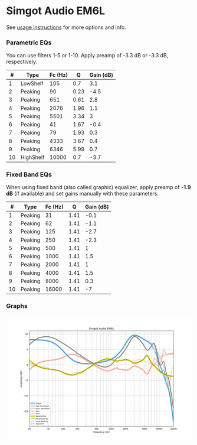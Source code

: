 # Simgot Audio EM6L
See [usage instructions](https://github.com/jaakkopasanen/AutoEq#usage) for more options and info.

### Parametric EQs
You can use filters 1-5 or 1-10. Apply preamp of -3.3 dB or -3.3 dB, respectively.

|   # | Type      |   Fc (Hz) |    Q |   Gain (dB) |
|-----|-----------|-----------|------|-------------|
|   1 | LowShelf  |       105 | 0.7  |         3.1 |
|   2 | Peaking   |        90 | 0.23 |        -4.5 |
|   3 | Peaking   |       651 | 0.61 |         2.8 |
|   4 | Peaking   |      2076 | 1.96 |         1.1 |
|   5 | Peaking   |      5501 | 3.34 |         3   |
|   6 | Peaking   |        41 | 1.67 |        -0.4 |
|   7 | Peaking   |        79 | 1.93 |         0.3 |
|   8 | Peaking   |      4333 | 3.67 |         0.4 |
|   9 | Peaking   |      6346 | 5.99 |         0.7 |
|  10 | HighShelf |     10000 | 0.7  |        -3.7 |

### Fixed Band EQs
When using fixed band (also called graphic) equalizer, apply preamp of **-1.9 dB** (if available) and set gains manually with these parameters.

|   # | Type    |   Fc (Hz) |    Q |   Gain (dB) |
|-----|---------|-----------|------|-------------|
|   1 | Peaking |        31 | 1.41 |        -0.1 |
|   2 | Peaking |        62 | 1.41 |        -1.1 |
|   3 | Peaking |       125 | 1.41 |        -2.7 |
|   4 | Peaking |       250 | 1.41 |        -2.3 |
|   5 | Peaking |       500 | 1.41 |         1   |
|   6 | Peaking |      1000 | 1.41 |         1.5 |
|   7 | Peaking |      2000 | 1.41 |         1   |
|   8 | Peaking |      4000 | 1.41 |         1.5 |
|   9 | Peaking |      8000 | 1.41 |         0.3 |
|  10 | Peaking |     16000 | 1.41 |        -7   |

### Graphs
![](./Simgot%20Audio%20EM6L.png)
